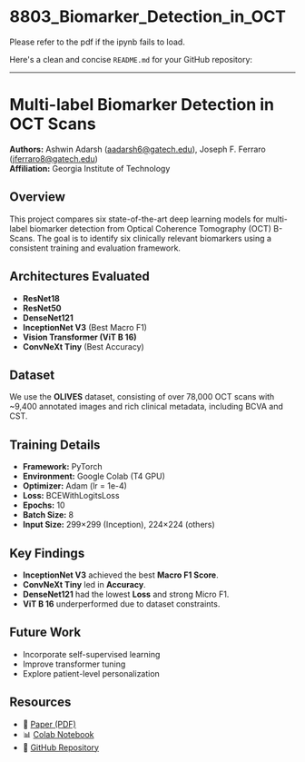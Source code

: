 # 8803_Biomarker_Detection_in_OCT

Please refer to the pdf if the ipynb fails to load.

Here's a clean and concise `README.md` for your GitHub repository:

---

# Multi-label Biomarker Detection in OCT Scans

**Authors:** Ashwin Adarsh (aadarsh6@gatech.edu), Joseph F. Ferraro (jferraro8@gatech.edu)  
**Affiliation:** Georgia Institute of Technology

## Overview

This project compares six state-of-the-art deep learning models for multi-label biomarker detection from Optical Coherence Tomography (OCT) B-Scans. The goal is to identify six clinically relevant biomarkers using a consistent training and evaluation framework.

## Architectures Evaluated

- **ResNet18**
- **ResNet50**
- **DenseNet121**
- **InceptionNet V3** (Best Macro F1)
- **Vision Transformer (ViT B 16)**
- **ConvNeXt Tiny** (Best Accuracy)

## Dataset

We use the **OLIVES** dataset, consisting of over 78,000 OCT scans with ~9,400 annotated images and rich clinical metadata, including BCVA and CST.

## Training Details

- **Framework:** PyTorch  
- **Environment:** Google Colab (T4 GPU)  
- **Optimizer:** Adam (lr = 1e-4)  
- **Loss:** BCEWithLogitsLoss  
- **Epochs:** 10  
- **Batch Size:** 8  
- **Input Size:** 299×299 (Inception), 224×224 (others)

## Key Findings

- **InceptionNet V3** achieved the best **Macro F1 Score**.
- **ConvNeXt Tiny** led in **Accuracy**.
- **DenseNet121** had the lowest **Loss** and strong Micro F1.
- **ViT B 16** underperformed due to dataset constraints.

## Future Work

- Incorporate self-supervised learning
- Improve transformer tuning
- Explore patient-level personalization

## Resources

- 📄 [Paper (PDF)](https://github.com/ashwinadarsh/8803-Biomarker-Detection-in-OCT/blob/main/oct%20biomarker%20detection.pdf)  
- 📊 [Colab Notebook](https://colab.research.google.com/drive/1Yp2B4DJNirkTQC-1uybRm1PvwKMhtCbs?usp=sharing)  
- 📁 [GitHub Repository](https://github.com/ashwinadarsh/8803-Biomarker-Detection-in-OCT)

